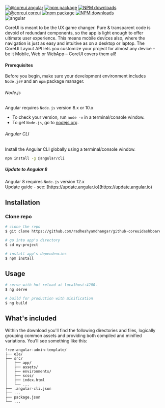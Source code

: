 [![@coreui angular](https://img.shields.io/badge/@coreui%20-angular-lightgrey.svg?style=flat-square)](https://github.com/coreui/angular)
[![npm package][npm-coreui-angular-badge]][npm-coreui-angular] 
[![NPM downloads][npm-coreui-angular-download]][npm-coreui-angular]  
[![@coreui coreui](https://img.shields.io/badge/@coreui%20-coreui-lightgrey.svg?style=flat-square)](https://github.com/coreui/coreui)
[![npm package][npm-coreui-badge]][npm-coreui]
[![NPM downloads][npm-coreui-download]][npm-coreui]    
![angular](https://img.shields.io/badge/angular-^8.0.0-lightgrey.svg?style=flat-square)  

[npm-coreui-angular]: https://www.npmjs.com/package/@coreui/angular  
[npm-coreui-angular-badge]: https://img.shields.io/npm/v/@coreui/angular.png?style=flat-square  
[npm-coreui-angular-download]: https://img.shields.io/npm/dm/@coreui/angular.svg?style=flat-square  
[npm-coreui]: https://www.npmjs.com/package/@coreui/coreui
[npm-coreui-badge]: https://img.shields.io/npm/v/@coreui/coreui.png?style=flat-square
[npm-coreui-download]: https://img.shields.io/npm/dm/@coreui/coreui.svg?style=flat-square


CoreUI is meant to be the UX game changer. Pure & transparent code is devoid of redundant components, so the app is light enough to offer ultimate user experience. This means mobile devices also, where the navigation is just as easy and intuitive as on a desktop or laptop. The CoreUI Layout API lets you customize your project for almost any device – be it Mobile, Web or WebApp – CoreUI covers them all!


#### Prerequisites
Before you begin, make sure your development environment includes `Node.js®` and an `npm` package manager.

###### Node.js
Angular requires `Node.js` version 8.x or 10.x

- To check your version, run `node -v` in a terminal/console window.
- To get `Node.js`, go to [nodejs.org](https://nodejs.org/).

###### Angular CLI
Install the Angular CLI globally using a terminal/console window.
```bash
npm install -g @angular/cli
```

##### Update to Angular 8
Angular 8 requires `Node.js` version 12.x   
Update guide - see: [https://update.angular.io](https://update.angular.io)

## Installation

### Clone repo

``` bash
# clone the repo
$ git clone https://github.com/radheshyamdhangar/github-coreuidashboard.git

# go into app's directory
$ cd my-project

# install app's dependencies
$ npm install
```

## Usage

``` bash
# serve with hot reload at localhost:4200.
$ ng serve

# build for production with minification
$ ng build
```

## What's included

Within the download you'll find the following directories and files, logically grouping common assets and providing both compiled and minified variations. You'll see something like this:

```
free-angular-admin-template/
├── e2e/
├── src/
│   ├── app/
│   ├── assets/
│   ├── environments/
│   ├── scss/
│   ├── index.html
│   └── ...
├── .angular-cli.json
├── ...
├── package.json
└── ...
```


